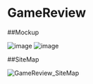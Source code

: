 # GameReview
##Mockup



![image](https://user-images.githubusercontent.com/81392064/166551851-601b5bb5-641e-4bc8-abda-e259b6665ba4.png)
![image](https://user-images.githubusercontent.com/81392064/166551894-5358d41f-086e-492e-b5d4-ae07f641003b.png)

##SiteMap



![GameReview_SiteMap](https://user-images.githubusercontent.com/81392064/166552046-902abdd3-b4d0-41ba-bd3a-e33908c47603.jpeg)
